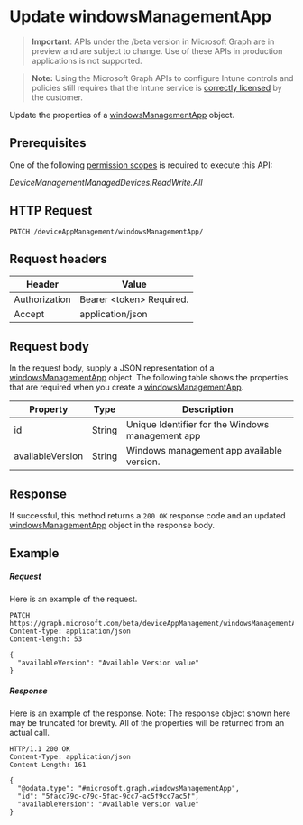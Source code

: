 ﻿# Update windowsManagementApp

> **Important**: APIs under the /beta version in Microsoft Graph are in preview and are subject to change. Use of these APIs in production applications is not supported.

> **Note:** Using the Microsoft Graph APIs to configure Intune controls and policies still requires that the Intune service is [correctly licensed](https://go.microsoft.com/fwlink/?linkid=839381) by the customer.

Update the properties of a [windowsManagementApp](../resources/intune_devices_windowsmanagementapp.md) object.
## Prerequisites
One of the following [permission scopes](https://developer.microsoft.com/en-us/graph/docs/authorization/permission_scopes) is required to execute this API:

*DeviceManagementManagedDevices.ReadWrite.All*
## HTTP Request
<!-- {
  "blockType": "ignored"
}
-->
```http
PATCH /deviceAppManagement/windowsManagementApp/
```

## Request headers
|Header|Value|
|---|---|
|Authorization|Bearer &lt;token&gt; Required.|
|Accept|application/json|

## Request body
In the request body, supply a JSON representation of a [windowsManagementApp](../resources/intune_devices_windowsmanagementapp.md) object.
The following table shows the properties that are required when you create a [windowsManagementApp](../resources/intune_devices_windowsmanagementapp.md).

|Property|Type|Description|
|---|---|---|
|id|String|Unique Identifier for the Windows management app|
|availableVersion|String|Windows management app available version.|

## Response

If successful, this method returns a `200 OK` response code and an updated [windowsManagementApp](../resources/intune_devices_windowsmanagementapp.md) object in the response body.

## Example

##### Request

Here is an example of the request.
```http
PATCH https://graph.microsoft.com/beta/deviceAppManagement/windowsManagementApp/
Content-type: application/json
Content-length: 53

{
  "availableVersion": "Available Version value"
}
```

##### Response

Here is an example of the response. Note: The response object shown here may be truncated for brevity. All of the properties will be returned from an actual call.
```http
HTTP/1.1 200 OK
Content-Type: application/json
Content-Length: 161

{
  "@odata.type": "#microsoft.graph.windowsManagementApp",
  "id": "5facc79c-c79c-5fac-9cc7-ac5f9cc7ac5f",
  "availableVersion": "Available Version value"
}
```



